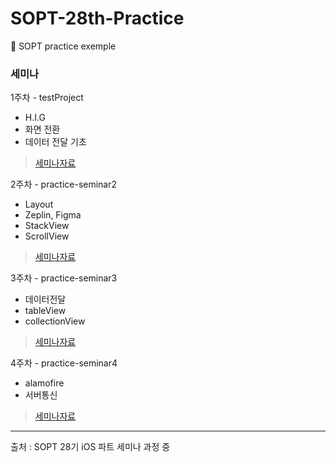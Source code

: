 # SOPT-28th-Practice
🍏 SOPT practice exemple

### 세미나

1주차 - testProject
  - H.I.G
  - 화면 전환
  - 데이터 전달 기초
> [세미나자료](https://potent-piccolo-507.notion.site/1-ecb132deef5842c5a27f6c8faa199cbc)

2주차 - practice-seminar2
- Layout
- Zeplin, Figma
- StackView
- ScrollView
> [세미나자료](https://potent-piccolo-507.notion.site/2-88eb1ea6bd4b4396bd56b244f62a41fe)

3주차 - practice-seminar3
- 데이터전달
- tableView
- collectionView
> [세미나자료](https://potent-piccolo-507.notion.site/3-9c1a8affa1424ce0af215ec910471a7b)

4주차 - practice-seminar4
- alamofire
- 서버통신
> [세미나자료](https://potent-piccolo-507.notion.site/4-de77fa62d4b2419cb68da399e6a55ab9)

---
출처 : SOPT 28기 iOS 파트 세미나 과정 중
